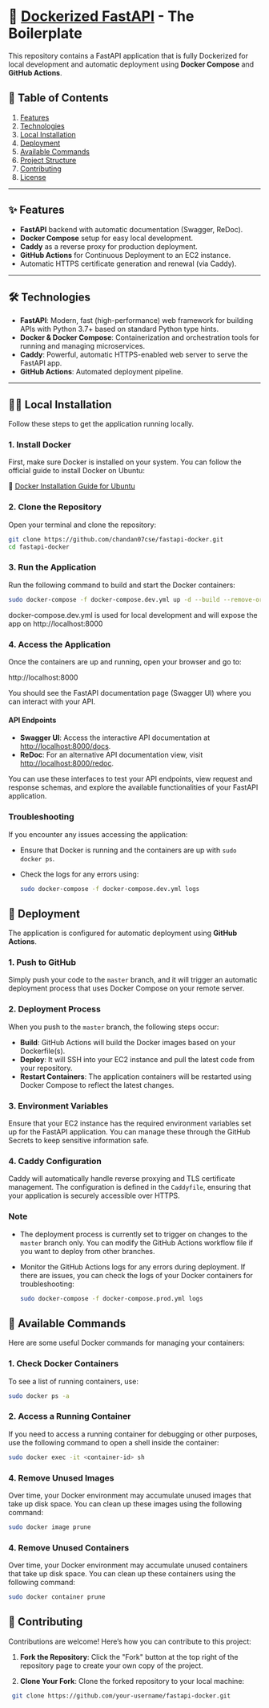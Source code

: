 # 🚀 [Dockerized FastAPI](https://github.com/chandan07cse/fastapi-docker) - The Boilerplate

This repository contains a FastAPI application that is fully Dockerized for local development and automatic deployment using **Docker Compose** and **GitHub Actions**.

## 📖 Table of Contents
1. [Features](#-features)
2. [Technologies](#-technologies)
3. [Local Installation](#-local-installation)
4. [Deployment](#-deployment)
5. [Available Commands](#-available-commands)
6. [Project Structure](#-project-structure)
7. [Contributing](#-contributing)
8. [License](#-license)

---

## ✨ Features
- **FastAPI** backend with automatic documentation (Swagger, ReDoc).
- **Docker Compose** setup for easy local development.
- **Caddy** as a reverse proxy for production deployment.
- **GitHub Actions** for Continuous Deployment to an EC2 instance.
- Automatic HTTPS certificate generation and renewal (via Caddy).

---

## 🛠 Technologies
- **FastAPI**: Modern, fast (high-performance) web framework for building APIs with Python 3.7+ based on standard Python type hints.
- **Docker & Docker Compose**: Containerization and orchestration tools for running and managing microservices.
- **Caddy**: Powerful, automatic HTTPS-enabled web server to serve the FastAPI app.
- **GitHub Actions**: Automated deployment pipeline.

---

## 🏃‍♂️ Local Installation

Follow these steps to get the application running locally.

### 1. **Install Docker**

First, make sure Docker is installed on your system. You can follow the official guide to install Docker on Ubuntu:

🔗 [Docker Installation Guide for Ubuntu](https://docs.docker.com/engine/install/ubuntu/)

### 2. **Clone the Repository**

Open your terminal and clone the repository:

```bash
git clone https://github.com/chandan07cse/fastapi-docker.git
cd fastapi-docker
```

### 3. **Run the Application**

Run the following command to build and start the Docker containers:

```bash
sudo docker-compose -f docker-compose.dev.yml up -d --build --remove-orphans
```
docker-compose.dev.yml is used for local development and will expose the app on http://localhost:8000

### 4. **Access the Application**

Once the containers are up and running, open your browser and go to:

http://localhost:8000


You should see the FastAPI documentation page (Swagger UI) where you can interact with your API.

#### API Endpoints

- **Swagger UI**: Access the interactive API documentation at [http://localhost:8000/docs](http://localhost:8000/docs).
- **ReDoc**: For an alternative API documentation view, visit [http://localhost:8000/redoc](http://localhost:8000/redoc).

You can use these interfaces to test your API endpoints, view request and response schemas, and explore the available functionalities of your FastAPI application.

### Troubleshooting

If you encounter any issues accessing the application:
- Ensure that Docker is running and the containers are up with `sudo docker ps`.
- Check the logs for any errors using:
  
  ```bash
  sudo docker-compose -f docker-compose.dev.yml logs
  ```
## 🚀 Deployment

The application is configured for automatic deployment using **GitHub Actions**.

### 1. **Push to GitHub**

Simply push your code to the `master` branch, and it will trigger an automatic deployment process that uses Docker Compose on your remote server.

### 2. **Deployment Process**

When you push to the `master` branch, the following steps occur:

- **Build**: GitHub Actions will build the Docker images based on your Dockerfile(s).
- **Deploy**: It will SSH into your EC2 instance and pull the latest code from your repository.
- **Restart Containers**: The application containers will be restarted using Docker Compose to reflect the latest changes.

### 3. **Environment Variables**

Ensure that your EC2 instance has the required environment variables set up for the FastAPI application. You can manage these through the GitHub Secrets to keep sensitive information safe.

### 4. **Caddy Configuration**

Caddy will automatically handle reverse proxying and TLS certificate management. The configuration is defined in the `Caddyfile`, ensuring that your application is securely accessible over HTTPS.

### Note

- The deployment process is currently set to trigger on changes to the `master` branch only. You can modify the GitHub Actions workflow file if you want to deploy from other branches.
- Monitor the GitHub Actions logs for any errors during deployment. If there are issues, you can check the logs of your Docker containers for troubleshooting:

  ```bash
  sudo docker-compose -f docker-compose.prod.yml logs
  ```
## 🔧 Available Commands

Here are some useful Docker commands for managing your containers:

### 1. **Check Docker Containers**

To see a list of running containers, use:

  ```bash
  sudo docker ps -a
  ```
### 2. **Access a Running Container**

If you need to access a running container for debugging or other purposes, use the following command to open a shell inside the container:

  ```bash
  sudo docker exec -it <container-id> sh
  ```
### 4. **Remove Unused Images**

Over time, your Docker environment may accumulate unused images that take up disk space. You can clean up these images using the following command:

  ```bash
  sudo docker image prune
  ```
### 4. **Remove Unused Containers**

Over time, your Docker environment may accumulate unused containers that take up disk space. You can clean up these containers using the following command:

  ```bash
  sudo docker container prune
  ```

## 🌟 Contributing

Contributions are welcome! Here’s how you can contribute to this project:

1. **Fork the Repository**: Click the "Fork" button at the top right of the repository page to create your own copy of the project.
   
2. **Clone Your Fork**: Clone the forked repository to your local machine:

  ```bash
   git clone https://github.com/your-username/fastapi-docker.git
  ```